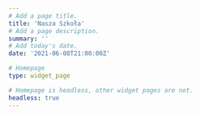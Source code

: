 ```yaml
---
# Add a page title.
title: 'Nasza Szkoła'
# Add a page description.
summary: ''
# Add today's date.
date: '2021-06-08T21:00:00Z'

# Homepage
type: widget_page

# Homepage is headless, other widget pages are not.
headless: true
---
```

